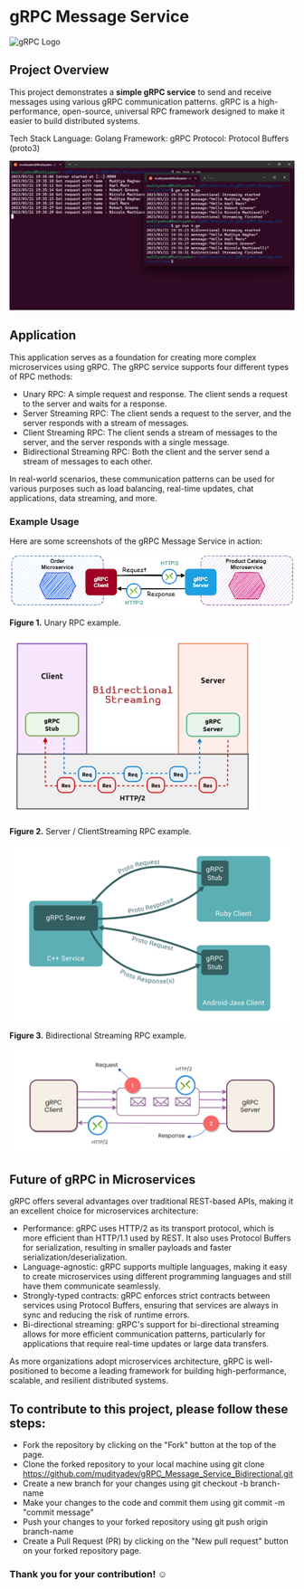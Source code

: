 # gRPC Message Service

![gRPC Logo](https://grpc.io/img/logos/grpc-icon-color.png)

## Project Overview
This project demonstrates a **simple gRPC service** to send and receive messages using various gRPC communication patterns. gRPC is a high-performance, open-source, universal RPC framework designed to make it easier to build distributed systems.

Tech Stack
Language: Golang
Framework: gRPC
Protocol: Protocol Buffers (proto3)

![Output of the Project](/assets/output.png)

## Application
This application serves as a foundation for creating more complex microservices using gRPC. The gRPC service supports four different types of RPC methods:

- Unary RPC: A simple request and response. The client sends a request to the server and waits for a response.
- Server Streaming RPC: The client sends a request to the server, and the server responds with a stream of messages.
- Client Streaming RPC: The client sends a stream of messages to the server, and the server responds with a single message.
- Bidirectional Streaming RPC: Both the client and the server send a stream of messages to each other.

In real-world scenarios, these communication patterns can be used for various purposes such as load balancing, real-time updates, chat applications, data streaming, and more.

### Example Usage

Here are some screenshots of the gRPC Message Service in action:

![Unary RPC example](/assets/1.png)

**Figure 1.** Unary RPC example.

![Server Streaming RPC example](/assets/2.png)

**Figure 2.** Server / ClientStreaming RPC example.


![Bidirectional Streaming RPC example](/assets/4.png)

**Figure 3.** Bidirectional Streaming RPC example.

![Client Streaming RPC example](/assets/3.png)

## Future of gRPC in Microservices
gRPC offers several advantages over traditional REST-based APIs, making it an excellent choice for microservices architecture:

- Performance: gRPC uses HTTP/2 as its transport protocol, which is more efficient than HTTP/1.1 used by REST. It also uses Protocol Buffers for serialization, resulting in smaller payloads and faster serialization/deserialization.
- Language-agnostic: gRPC supports multiple languages, making it easy to create microservices using different programming languages and still have them communicate seamlessly.
- Strongly-typed contracts: gRPC enforces strict contracts between services using Protocol Buffers, ensuring that services are always in sync and reducing the risk of runtime errors.
- Bi-directional streaming: gRPC's support for bi-directional streaming allows for more efficient communication patterns, particularly for applications that require real-time updates or large data transfers.

As more organizations adopt microservices architecture, gRPC is well-positioned to become a leading framework for building high-performance, scalable, and resilient distributed systems.



## To contribute to this project, please follow these steps:

- Fork the repository by clicking on the "Fork" button at the top of the page.
- Clone the forked repository to your local machine using git clone https://github.com/mudityadev/gRPC_Message_Service_Bidirectional.git
- Create a new branch for your changes using git checkout -b branch-name
- Make your changes to the code and commit them using git commit -m "commit message"
- Push your changes to your forked repository using git push origin branch-name
- Create a Pull Request (PR) by clicking on the "New pull request" button on your forked repository page.
### Thank you for your contribution! ☺️